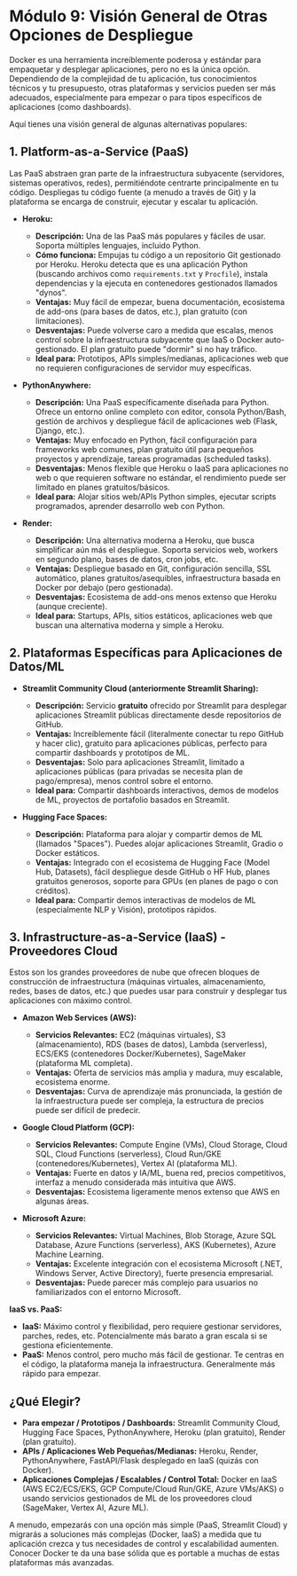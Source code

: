 # Módulo 9: Visión General de Otras Opciones de Despliegue

Docker es una herramienta increíblemente poderosa y estándar para empaquetar y desplegar aplicaciones, pero no es la única opción. Dependiendo de la complejidad de tu aplicación, tus conocimientos técnicos y tu presupuesto, otras plataformas y servicios pueden ser más adecuados, especialmente para empezar o para tipos específicos de aplicaciones (como dashboards).

Aquí tienes una visión general de algunas alternativas populares:

## 1. Platform-as-a-Service (PaaS)

Las PaaS abstraen gran parte de la infraestructura subyacente (servidores, sistemas operativos, redes), permitiéndote centrarte principalmente en tu código. Despliegas tu código fuente (a menudo a través de Git) y la plataforma se encarga de construir, ejecutar y escalar tu aplicación.

*   **Heroku:**
    *   **Descripción:** Una de las PaaS más populares y fáciles de usar. Soporta múltiples lenguajes, incluido Python.
    *   **Cómo funciona:** Empujas tu código a un repositorio Git gestionado por Heroku. Heroku detecta que es una aplicación Python (buscando archivos como `requirements.txt` y `Procfile`), instala dependencias y la ejecuta en contenedores gestionados llamados "dynos".
    *   **Ventajas:** Muy fácil de empezar, buena documentación, ecosistema de add-ons (para bases de datos, etc.), plan gratuito (con limitaciones).
    *   **Desventajas:** Puede volverse caro a medida que escalas, menos control sobre la infraestructura subyacente que IaaS o Docker auto-gestionado. El plan gratuito puede "dormir" si no hay tráfico.
    *   **Ideal para:** Prototipos, APIs simples/medianas, aplicaciones web que no requieren configuraciones de servidor muy específicas.

*   **PythonAnywhere:**
    *   **Descripción:** Una PaaS específicamente diseñada para Python. Ofrece un entorno online completo con editor, consola Python/Bash, gestión de archivos y despliegue fácil de aplicaciones web (Flask, Django, etc.).
    *   **Ventajas:** Muy enfocado en Python, fácil configuración para frameworks web comunes, plan gratuito útil para pequeños proyectos y aprendizaje, tareas programadas (scheduled tasks).
    *   **Desventajas:** Menos flexible que Heroku o IaaS para aplicaciones no web o que requieren software no estándar, el rendimiento puede ser limitado en planes gratuitos/básicos.
    *   **Ideal para:** Alojar sitios web/APIs Python simples, ejecutar scripts programados, aprender desarrollo web con Python.

*   **Render:**
    *   **Descripción:** Una alternativa moderna a Heroku, que busca simplificar aún más el despliegue. Soporta servicios web, workers en segundo plano, bases de datos, cron jobs, etc.
    *   **Ventajas:** Despliegue basado en Git, configuración sencilla, SSL automático, planes gratuitos/asequibles, infraestructura basada en Docker por debajo (pero gestionada).
    *   **Desventajas:** Ecosistema de add-ons menos extenso que Heroku (aunque creciente).
    *   **Ideal para:** Startups, APIs, sitios estáticos, aplicaciones web que buscan una alternativa moderna y simple a Heroku.

## 2. Plataformas Específicas para Aplicaciones de Datos/ML

*   **Streamlit Community Cloud (anteriormente Streamlit Sharing):**
    *   **Descripción:** Servicio **gratuito** ofrecido por Streamlit para desplegar aplicaciones Streamlit públicas directamente desde repositorios de GitHub.
    *   **Ventajas:** Increíblemente fácil (literalmente conectar tu repo GitHub y hacer clic), gratuito para aplicaciones públicas, perfecto para compartir dashboards y prototipos de ML.
    *   **Desventajas:** Solo para aplicaciones Streamlit, limitado a aplicaciones públicas (para privadas se necesita plan de pago/empresa), menos control sobre el entorno.
    *   **Ideal para:** Compartir dashboards interactivos, demos de modelos de ML, proyectos de portafolio basados en Streamlit.

*   **Hugging Face Spaces:**
    *   **Descripción:** Plataforma para alojar y compartir demos de ML (llamados "Spaces"). Puedes alojar aplicaciones Streamlit, Gradio o Docker estáticos.
    *   **Ventajas:** Integrado con el ecosistema de Hugging Face (Model Hub, Datasets), fácil despliegue desde GitHub o HF Hub, planes gratuitos generosos, soporte para GPUs (en planes de pago o con créditos).
    *   **Ideal para:** Compartir demos interactivas de modelos de ML (especialmente NLP y Visión), prototipos rápidos.

## 3. Infrastructure-as-a-Service (IaaS) - Proveedores Cloud

Estos son los grandes proveedores de nube que ofrecen bloques de construcción de infraestructura (máquinas virtuales, almacenamiento, redes, bases de datos, etc.) que puedes usar para construir y desplegar tus aplicaciones con máximo control.

*   **Amazon Web Services (AWS):**
    *   **Servicios Relevantes:** EC2 (máquinas virtuales), S3 (almacenamiento), RDS (bases de datos), Lambda (serverless), ECS/EKS (contenedores Docker/Kubernetes), SageMaker (plataforma ML completa).
    *   **Ventajas:** Oferta de servicios más amplia y madura, muy escalable, ecosistema enorme.
    *   **Desventajas:** Curva de aprendizaje más pronunciada, la gestión de la infraestructura puede ser compleja, la estructura de precios puede ser difícil de predecir.

*   **Google Cloud Platform (GCP):**
    *   **Servicios Relevantes:** Compute Engine (VMs), Cloud Storage, Cloud SQL, Cloud Functions (serverless), Cloud Run/GKE (contenedores/Kubernetes), Vertex AI (plataforma ML).
    *   **Ventajas:** Fuerte en datos y IA/ML, buena red, precios competitivos, interfaz a menudo considerada más intuitiva que AWS.
    *   **Desventajas:** Ecosistema ligeramente menos extenso que AWS en algunas áreas.

*   **Microsoft Azure:**
    *   **Servicios Relevantes:** Virtual Machines, Blob Storage, Azure SQL Database, Azure Functions (serverless), AKS (Kubernetes), Azure Machine Learning.
    *   **Ventajas:** Excelente integración con el ecosistema Microsoft (.NET, Windows Server, Active Directory), fuerte presencia empresarial.
    *   **Desventajas:** Puede parecer más complejo para usuarios no familiarizados con el entorno Microsoft.

**IaaS vs. PaaS:**
*   **IaaS:** Máximo control y flexibilidad, pero requiere gestionar servidores, parches, redes, etc. Potencialmente más barato a gran escala si se gestiona eficientemente.
*   **PaaS:** Menos control, pero mucho más fácil de gestionar. Te centras en el código, la plataforma maneja la infraestructura. Generalmente más rápido para empezar.

## ¿Qué Elegir?

*   **Para empezar / Prototipos / Dashboards:** Streamlit Community Cloud, Hugging Face Spaces, PythonAnywhere, Heroku (plan gratuito), Render (plan gratuito).
*   **APIs / Aplicaciones Web Pequeñas/Medianas:** Heroku, Render, PythonAnywhere, FastAPI/Flask desplegado en IaaS (quizás con Docker).
*   **Aplicaciones Complejas / Escalables / Control Total:** Docker en IaaS (AWS EC2/ECS/EKS, GCP Compute/Cloud Run/GKE, Azure VMs/AKS) o usando servicios gestionados de ML de los proveedores cloud (SageMaker, Vertex AI, Azure ML).

A menudo, empezarás con una opción más simple (PaaS, Streamlit Cloud) y migrarás a soluciones más complejas (Docker, IaaS) a medida que tu aplicación crezca y tus necesidades de control y escalabilidad aumenten. Conocer Docker te da una base sólida que es portable a muchas de estas plataformas más avanzadas.
